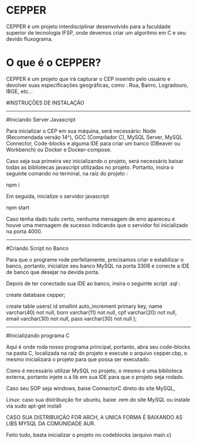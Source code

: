 # CEPPER
CEPPER é um projeto interdisciplinar desenvolvido para a faculdade superior de tecnologia IFSP, onde devemos criar um algoritmo em C e seu devido fluxograma.

# O que é o CEPPER?
CEPPER é um projeto que irá capturar o CEP inserido pelo usuário e devolver suas específicações geográficas, como : Rua, Bairro, Logradouro, IBGE, etc...

#INSTRUÇÕES DE INSTALAÇÃO

-------------- 

#Iniciando Server Javascript

Para inicializar o CEP em sua máquina, será necessário: Node (Recomendada versão 14^), GCC (Compilador C), MySQL Server, MySQL Connector, Code-blocks e alguma IDE para criar um banco (DBeaver ou Workbench) ou Docker e Docker-compose.

Caso seja sua primeira vez inicializando o projeto, será necessário baixar todas as bibliotecas javascript utilizadas no projeto. Portanto, insira o seguinte comando no terminal, na raíz do projeto :

npm i

Em seguida, inicialize o servidor javascript

npm start

Caso tenha dado tudo certo, nenhuma mensagem de erro apareceu e houve uma mensagem de sucesso indicando que o servidor foi inicializado na porta 4000.

-------------------

#Criando Script no Banco

Para que o programe rode perfeitamente, precisamos criar e estabilizar o banco, portanto, inicialize seu banco MySQL na porta 3306 e conecte a IDE de banco que desejar na devida porta.

Depois de ter conectado sua IDE ao banco, insira o seguinte script .sql :

create database cepper;

create table users(
id smallint  auto_increment primary key,
name varchar(40) not null,
born varchar(11) not null,
cpf varchar(20) not null,
email varchar(30) not null,
pass varchar(30) not null
);

--------------------

#Inicializando programa C

Aqui é onde roda nosso programa principal, portanto, abra seu code-blocks na pasta C, localizada na raíz do projeto e execute o arquivo cepper.cbp, o mesmo inicializará o projeto para que possa ser executado.

Como é necessário utilizar MySQL no projeto, o mesmo é uma biblioteca externa, portanto injete o a lib em sua IDE para que o projeto seja rodado.

Caso seu SOP seja windows, baixe ConnectorC direto do site MySQL,

Linux: caso sua distribuição for ubuntu, baixe .rem do site MySQL ou instale via sudo apt-get install

CASO SUA DISTRIBUIÇÃO FOR ARCH, A UNICA FORMA É BAIXANDO AS LIBS MYSQL DA COMUNIDADE AUR.

Feito tudo, basta inicializar o projeto no codeblocks (arquivo main.c)




